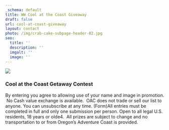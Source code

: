 ```yaml
---
_schema: default
title: WW Cool at the Coast Giveaway
draft: false
url: cool-at-coast-giveaway
layout: contact
photo: /img/crab-cake-subpage-header-02.jpg
seo:
  title: ''
  description: ''
  imgalt: ''
  image: ''
---
```

![](/img/gwen-cake-cut.jpg)

### Cool at the Coast Getaway Contest

By entering you agree to allowing use of your name and image in promotion. &nbsp;No Cash value exchange is available.&nbsp; OAC does not trade or sell our list to anyone. You can unsubscribe at any time. (Form)All entries must be completed in full and only one submission per person. Open to all legal U.S. residents, 18 years or olde4. &nbsp;All prizes are subject to change and no transportation to or from Oregon’s Adventure Coast is provided. &nbsp;